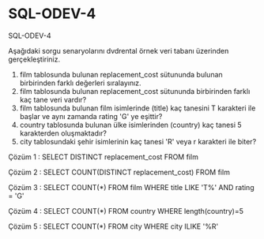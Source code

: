 # SQL-ODEV-4
SQL-ODEV-4

Aşağıdaki sorgu senaryolarını dvdrental örnek veri tabanı üzerinden gerçekleştiriniz.
1.	film tablosunda bulunan replacement_cost sütununda bulunan birbirinden farklı değerleri sıralayınız.
2.	film tablosunda bulunan replacement_cost sütununda birbirinden farklı kaç tane veri vardır?
3.	film tablosunda bulunan film isimlerinde (title) kaç tanesini T karakteri ile başlar ve aynı zamanda rating 'G' ye eşittir?
4.	country tablosunda bulunan ülke isimlerinden (country) kaç tanesi 5 karakterden oluşmaktadır?
5.	city tablosundaki şehir isimlerinin kaç tanesi 'R' veya r karakteri ile biter?

Çözüm 1 :  SELECT DISTINCT replacement_cost FROM film

Çözüm 2 : SELECT COUNT(DISTINCT replacement_cost) FROM film

Çözüm 3 :  SELECT COUNT(*) FROM film WHERE title LIKE 'T%' AND rating = 'G'

Çözüm 4 : SELECT COUNT(*) FROM country WHERE length(country)=5

Çözüm 5 :  SELECT COUNT(*) FROM city WHERE city ILIKE '%R'
